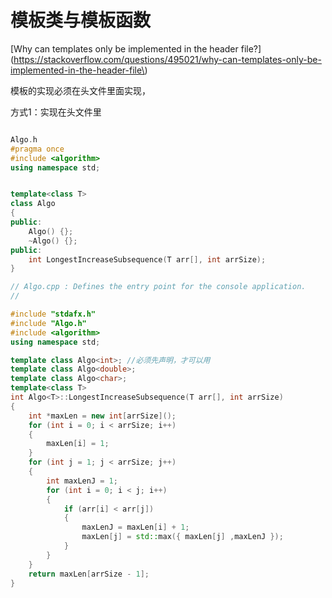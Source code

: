 # 模板类与模板函数

[Why can templates only be implemented in the header file?](https://stackoverflow.com/questions/495021/why-can-templates-only-be-implemented-in-the-header-file\)

模板的实现必须在头文件里面实现，

方式1：实现在头文件里

```

```



```cpp
Algo.h
#pragma once
#include <algorithm>
using namespace std;


template<class T>
class Algo
{
public:
    Algo() {};
    ~Algo() {};
public:
    int LongestIncreaseSubsequence(T arr[], int arrSize);
}
```

```cpp
// Algo.cpp : Defines the entry point for the console application.
//

#include "stdafx.h"
#include "Algo.h"
#include <algorithm>
using namespace std;

template class Algo<int>; //必须先声明，才可以用
template class Algo<double>;
template class Algo<char>;
template<class T>
int Algo<T>::LongestIncreaseSubsequence(T arr[], int arrSize)
{
    int *maxLen = new int[arrSize]();
    for (int i = 0; i < arrSize; i++)
    {
        maxLen[i] = 1;
    }
    for (int j = 1; j < arrSize; j++)
    {
        int maxLenJ = 1;
        for (int i = 0; i < j; i++)
        {
            if (arr[i] < arr[j])
            {
                maxLenJ = maxLen[i] + 1;
                maxLen[j] = std::max({ maxLen[j] ,maxLenJ });
            }
        }
    }
    return maxLen[arrSize - 1];
}
```



